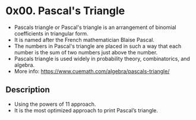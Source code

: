 # 0x00. Pascal's Triangle
- Pascals triangle or Pascal's triangle is an arrangement of binomial coefficients in triangular form.
- It is named after the French mathematician Blaise Pascal.
- The numbers in Pascal's triangle are placed in such a way that each number is the sum of two numbers just above the number.
- Pascals triangle is used widely in probability theory, combinatorics, and algebra.
- More info: https://www.cuemath.com/algebra/pascals-triangle/

## Description
- Using the powers of 11 approach.
- It is the most optimized approach to print Pascal’s triangle.
